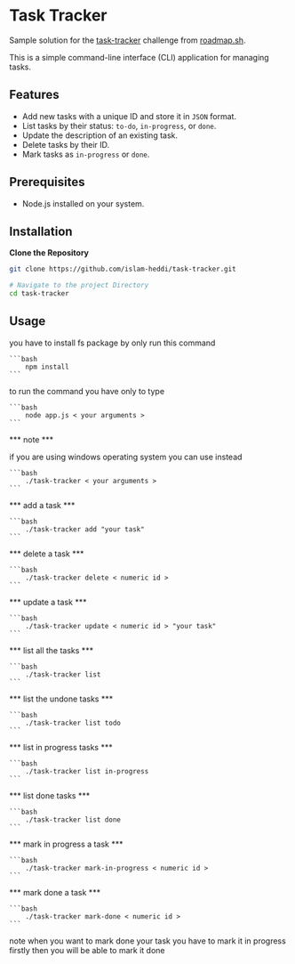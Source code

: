 # Task Tracker

Sample solution for the [task-tracker](https://roadmap.sh/projects/task-tracker) challenge from [roadmap.sh](https://roadmap.sh/).

This is a simple command-line interface (CLI) application for managing tasks.

## Features

- Add new tasks with a unique ID and store it in `JSON` format.
- List tasks by their status: `to-do`, `in-progress`, or `done`.
- Update the description of an existing task.
- Delete tasks by their ID.
- Mark tasks as `in-progress` or `done`.

## Prerequisites

- Node.js installed on your system.

## Installation

**Clone the Repository**

   ```bash
   git clone https://github.com/islam-heddi/task-tracker.git

   # Navigate to the project Directory
   cd task-tracker
   ```

## Usage

you have to install fs package by only run this command

    ```bash
        npm install
    ```


to run the command you have only to type

    ```bash
        node app.js < your arguments > 
    ```

*** note ***

if you are using windows operating system you can use instead

    ```bash
        ./task-tracker < your arguments >
    ``` 
    
*** add a task ***    

    ```bash
        ./task-tracker add "your task"
    ```

*** delete a task ***

    ```bash
        ./task-tracker delete < numeric id >
    ```

*** update a task ***

    ```bash
        ./task-tracker update < numeric id > "your task"
    ```

*** list all the tasks ***

    ```bash
        ./task-tracker list
    ```

*** list the undone tasks ***

    ```bash
        ./task-tracker list todo
    ``` 

*** list in progress tasks ***

    ```bash
        ./task-tracker list in-progress
    ```

*** list done tasks ***

    ```bash
        ./task-tracker list done
    ```

*** mark in progress a task ***

    ```bash
        ./task-tracker mark-in-progress < numeric id >
    ```

*** mark done a task ***

    ```bash
        ./task-tracker mark-done < numeric id >
    ```

note when you want to mark done your task you have to mark it in progress firstly then you will be able to mark it done